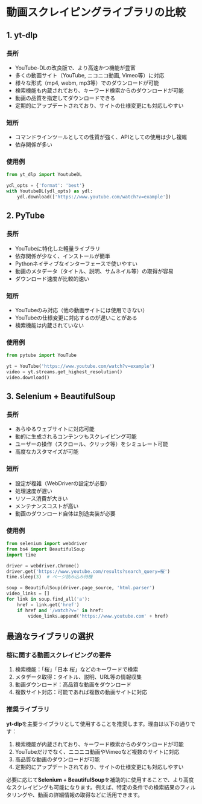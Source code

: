 # 動画スクレイピングライブラリの比較

## 1. yt-dlp

### 長所
- YouTube-DLの改良版で、より高速かつ機能が豊富
- 多くの動画サイト（YouTube, ニコニコ動画, Vimeo等）に対応
- 様々な形式（mp4, webm, mp3等）でのダウンロードが可能
- 検索機能も内蔵されており、キーワード検索からのダウンロードが可能
- 動画の品質を指定してダウンロードできる
- 定期的にアップデートされており、サイトの仕様変更にも対応しやすい

### 短所
- コマンドラインツールとしての性質が強く、APIとしての使用は少し複雑
- 依存関係が多い

### 使用例
```python
from yt_dlp import YoutubeDL

ydl_opts = {'format': 'best'}
with YoutubeDL(ydl_opts) as ydl:
    ydl.download(['https://www.youtube.com/watch?v=example'])
```

## 2. PyTube

### 長所
- YouTubeに特化した軽量ライブラリ
- 依存関係が少なく、インストールが簡単
- Pythonネイティブなインターフェースで使いやすい
- 動画のメタデータ（タイトル、説明、サムネイル等）の取得が容易
- ダウンロード速度が比較的速い

### 短所
- YouTubeのみ対応（他の動画サイトには使用できない）
- YouTubeの仕様変更に対応するのが遅いことがある
- 検索機能は内蔵されていない

### 使用例
```python
from pytube import YouTube

yt = YouTube('https://www.youtube.com/watch?v=example')
video = yt.streams.get_highest_resolution()
video.download()
```

## 3. Selenium + BeautifulSoup

### 長所
- あらゆるウェブサイトに対応可能
- 動的に生成されるコンテンツもスクレイピング可能
- ユーザーの操作（スクロール、クリック等）をシミュレート可能
- 高度なカスタマイズが可能

### 短所
- 設定が複雑（WebDriverの設定が必要）
- 処理速度が遅い
- リソース消費が大きい
- メンテナンスコストが高い
- 動画のダウンロード自体は別途実装が必要

### 使用例
```python
from selenium import webdriver
from bs4 import BeautifulSoup
import time

driver = webdriver.Chrome()
driver.get('https://www.youtube.com/results?search_query=桜')
time.sleep(3)  # ページ読み込み待機

soup = BeautifulSoup(driver.page_source, 'html.parser')
video_links = []
for link in soup.find_all('a'):
    href = link.get('href')
    if href and '/watch?v=' in href:
        video_links.append('https://www.youtube.com' + href)
```

## 最適なライブラリの選択

### 桜に関する動画スクレイピングの要件
1. 検索機能：「桜」「日本 桜」などのキーワードで検索
2. メタデータ取得：タイトル、説明、URL等の情報収集
3. 動画ダウンロード：高品質な動画をダウンロード
4. 複数サイト対応：可能であれば複数の動画サイトに対応

### 推奨ライブラリ
**yt-dlp**を主要ライブラリとして使用することを推奨します。理由は以下の通りです：

1. 検索機能が内蔵されており、キーワード検索からのダウンロードが可能
2. YouTubeだけでなく、ニコニコ動画やVimeoなど複数のサイトに対応
3. 高品質な動画のダウンロードが可能
4. 定期的にアップデートされており、サイトの仕様変更にも対応しやすい

必要に応じて**Selenium + BeautifulSoup**を補助的に使用することで、より高度なスクレイピングも可能になります。例えば、特定の条件での検索結果のフィルタリングや、動画の詳細情報の取得などに活用できます。
